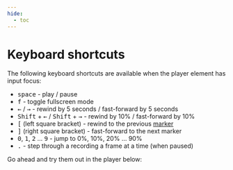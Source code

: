 ```yaml
---
hide:
  - toc
---
```


# Keyboard shortcuts

The following keyboard shortcuts are available when the player element has input
focus:

* <kbd>space</kbd> - play / pause
* <kbd>f</kbd> - toggle fullscreen mode
* <kbd>←</kbd> / <kbd>→</kbd> - rewind by 5 seconds / fast-forward by 5 seconds
* <kbd>Shift</kbd> + <kbd>←</kbd> / <kbd>Shift</kbd> + <kbd>→</kbd> - rewind by 10% / fast-forward by 10%
* <kbd>[</kbd> (left square bracket) - rewind to the previous [marker](markers.md)
* <kbd>]</kbd> (right square bracket) - fast-forward to the next marker
* <kbd>0</kbd>, <kbd>1</kbd>, <kbd>2</kbd> ... <kbd>9</kbd> - jump to 0%, 10%, 20% ... 90%
* <kbd>.</kbd> - step through a recording a frame at a time (when paused)

Go ahead and try them out in the player below:

<div class="player" id="player-manual-player-shortcuts-1"></div>
